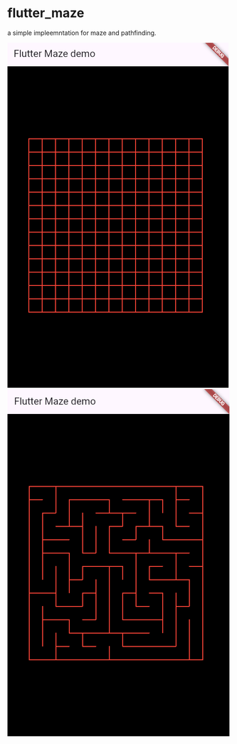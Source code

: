 # flutter_maze

a simple impleemntation for maze and pathfinding.

![](/screenshots/grid.png)
![](/screenshots/maze.png)
